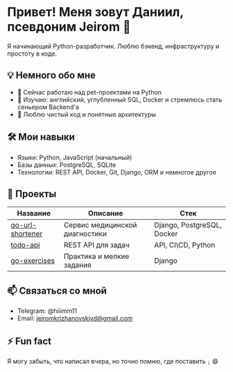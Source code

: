 
# Привет! Меня зовут Даниил, псевдоним Jeirom 👋

Я начинающий Python-разработчик. Люблю бэкенд, инфраструктуру и простоту в коде.

## 💡 Немного обо мне
- 🔭 Сейчас работаю над pet-проектами на Python
- 🌱 Изучаю: английский, углубленный SQL, Docker и стремлюсь стать сеньером Backend'a
- 💬 Люблю чистый код и понятные архитектуры

## 🛠 Мои навыки
- Языки: Python, JavaScript (начальный)
- Базы данных: PostgreSQL, SQLite
- Технологии: REST API, Docker, Git, Django, ORM и немногое другое

## 📂 Проекты

| Название | Описание | Стек |
|----------|----------|------|
| [go-url-shortener](https://github.com/Jeirom/mvita) | Сервис медицинской диагностики | Django, PostgreSQL, Docker |
| [todo-api](https://github.com/Jeirom/Habit) | REST API для задач |API, CI\CD, Python |
| [go-exercises](https://github.com/Jeirom/DjangoFree) | Практика и мелкие задания | Django |

## 📫 Связаться со мной
- Telegram: @hiiimm11
- Email: jeiromkrizhanovskiyd@gmail.com
  
## ⚡ Fun fact
Я могу забыть, что написал вчера, но точно помню, где поставить `;` 😄
